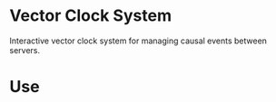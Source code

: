 # Vector Clock System

Interactive vector clock system for managing causal events between servers.

# Use

